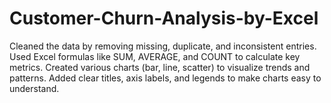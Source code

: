 # Customer-Churn-Analysis-by-Excel
Cleaned the data by removing missing, duplicate, and inconsistent entries. Used Excel formulas like SUM, AVERAGE, and COUNT to calculate key metrics. Created various charts (bar, line, scatter) to visualize trends and patterns. Added clear titles, axis labels, and legends to make charts easy to understand.
